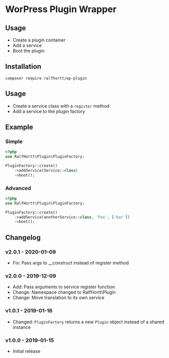 # WorPress Plugin Wrapper

## Usage

- Create a plugin container
- Add a service
- Boot the plugin

## Installation

`composer require ralfhortt/wp-plugin`

## Usage

- Create a service class with a `register` method
- Add a service to the plugin factory

## Example

### Simple
```php
<?php
use RalfHortt\Plugin\PluginFactory;

PluginFactory::create()
    ->addService(Service::class)
    ->boot();
```

### Advanced

```php
<?php
use RalfHortt\Plugin\PluginFactory;

PluginFactory::create()
    ->addService(anotherService::class, 'Foo', ['bar'])
    ->boot();
```


## Changelog

### v2.0.1 - 2020-01-09

- Fix: Pass args to __construct instead of register method

### v2.0.0 - 2019-12-09

- Add: Pass arguments to service register function
- Change: Namespace changed to RalfHortt\Plugin
- Change: Move translation to its own service

### v1.0.1 - 2019-01-16

- Changed: `PluginFactory` returns a new `Plugin` object instead of a shared instance

### v1.0.0 - 2019-01-15

- Initial release

